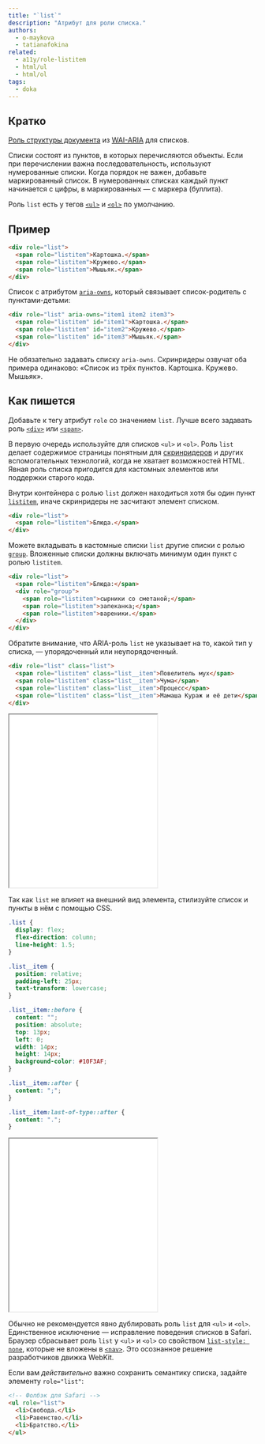```yaml
---
title: "`list`"
description: "Атрибут для роли списка."
authors:
  - o-maykova
  - tatianafokina
related:
  - a11y/role-listitem
  - html/ul
  - html/ol
tags:
  - doka
---
```


## Кратко

[Роль структуры документа](/a11y/aria-roles/#roli-struktury-dokumenta) из [WAI-ARIA](/a11y/aria-intro/#specifikaciya) для списков.

Списки состоят из пунктов, в которых перечисляются объекты. Если при перечислении важна последовательность, используют нумерованные списки. Когда порядок не важен, добавьте маркированный список. В нумерованных списках каждый пункт начинается с цифры, в маркированных — с маркера (буллита).

Роль `list` есть у тегов [`<ul>`](/html/ul/) и [`<ol>`](/html/ol/) по умолчанию.

## Пример

```html
<div role="list">
  <span role="listitem">Картошка.</span>
  <span role="listitem">Кружево.</span>
  <span role="listitem">Мышьяк.</span>
</div>
```

Список с атрибутом [`aria-owns`](/a11y/aria-owns/), который связывает список-родитель с пунктами-детьми:

```html
<div role="list" aria-owns="item1 item2 item3">
  <span role="listitem" id="item1">Картошка.</span>
  <span role="listitem" id="item2">Кружево.</span>
  <span role="listitem" id="item3">Мышьяк.</span>
</div>
```

Не обязательно задавать списку `aria-owns`. Скринридеры озвучат оба примера одинаково: «Список из трёх пунктов. Картошка. Кружево. Мышьяк».

## Как пишется

Добавьте к тегу атрибут `role` со значением `list`. Лучше всего задавать роль [`<div>`](/html/div/) или [`<span>`](/html/span/).

В первую очередь используйте для списков `<ul>` и `<ol>`. Роль `list` делает содержимое страницы понятным для [скринридеров](/a11y/screenreaders/) и других вспомогательных технологий, когда не хватает возможностей HTML. Явная роль списка пригодится для кастомных элементов или поддержки старого кода.

Внутри контейнера с ролью `list` должен находиться хотя бы один пункт [`listitem`](/a11y/role-listitem/), иначе скринридеры не засчитают элемент списком.

```html
<div role="list">
  <span role="listitem">Блюда.</span>
</div>
```

Можете вкладывать в кастомные списки `list` другие списки с ролью [`group`](/a11y/role-group/). Вложенные списки должны включать минимум один пункт с ролью `listitem`.

```html
<div role="list">
  <span role="listitem">Блюда:</span>
  <div role="group">
    <span role="listitem">сырники со сметаной;</span>
    <span role="listitem">запеканка;</span>
    <span role="listitem">вареники.</span>
  </div>
</div>
```

Обратите внимание, что ARIA-роль `list` не указывает на то, какой тип у списка, — упорядоченный или неупорядоченный.

```html
<div role="list" class="list">
  <span role="listitem" class="list__item">Повелитель мух</span>
  <span role="listitem" class="list__item">Чума</span>
  <span role="listitem" class="list__item">Процесс</span>
  <span role="listitem" class="list__item">Мамаша Кураж и её дети</span>
</div>
```

<iframe title="Кастомный список по умолчанию" src="demos/list-without-styles/" height="350"></iframe>

Так как `list` не влияет на внешний вид элемента, стилизуйте список и пункты в нём с помощью CSS.

```css
.list {
  display: flex;
  flex-direction: column;
  line-height: 1.5;
}

.list__item {
  position: relative;
  padding-left: 25px;
  text-transform: lowercase;
}

.list__item::before {
  content: "";
  position: absolute;
  top: 13px;
  left: 0;
  width: 14px;
  height: 14px;
  background-color: #10F3AF;
}

.list__item::after {
  content: ";";
}

.list__item:last-of-type::after {
  content: ".";
}
```

<iframe title="Кастомный список со стилями" src="demos/list-with-styles/" height="350"></iframe>

Обычно не рекомендуется явно дублировать роль `list` для `<ul>` и `<ol>`. Единственное исключение — исправление поведения списков в Safari. Браузер сбрасывает роль `list` у `<ul>` и `<ol>` со свойством [`list-style: none`](/css/list-style/), которые не вложены в [`<nav>`](/html/nav/). Это осознанное решение разработчиков движка WebKit.

Если вам _действительно_ важно сохранить семантику списка, задайте элементу `role="list"`:

```html
<!-- Фолбэк для Safari -->
<ul role="list">
  <li>Свобода.</li>
  <li>Равенство.</li>
  <li>Братство.</li>
</ul>
```
